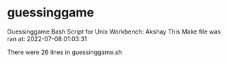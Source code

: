 # guessinggame

Guessinggame Bash Script for Unix Workbench: Akshay 
This Make file was ran at: 2022-07-08:01:03:31

There were 26 lines in guessinggame.sh
